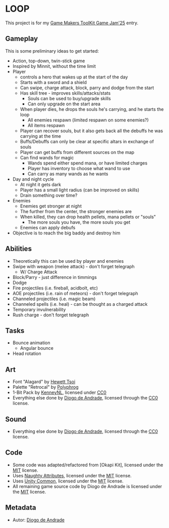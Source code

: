 # LOOP

This project is for my [Game Makers ToolKit Game Jam'25] entry.

## Gameplay

This is some preliminary ideas to get started:
* Action, top-down, twin-stick game
* Inspired by Minnit, without the time limit
* Player 
  * controls a hero that wakes up at the start of the day
  * Starts with a sword and a shield
  * Can swipe, charge attack, block, parry and dodge from the start  
  * Has skill tree - improves skills/attacks/stats
    * Souls can be used to buy/upgrade skills
    * Can only upgrade on the start area
  * When player dies, he drops the souls he's carrying, and he starts the loop
    * All enemies respawn (limited respawn on some enemies?)
    * All items respawn
  * Player can recover souls, but it also gets back all the debuffs he was carrying at the time
  * Buffs/Debuffs can only be clear at specific altars in exchange of souls
  * Player can get buffs from different sources on the map
  * Can find wands for magic
    * Wands spend either spend mana, or have limited charges
    * Player has inventory to choose what wand to use
    * Can carry as many wands as he wants
* Day and night cycle
  * At night it gets dark
  * Player has a small light radius (can be improved on skills)
  * Drain something over time?
* Enemies
  * Enemies get stronger at night
  * The further from the center, the stronger enemies are
  * When killed, they can drop health pellets, mana pellets or "souls"
    * The more souls you have, the more souls you get
  * Enemies can apply debufs
* Objective is to reach the big baddy and destroy him

## Abilities

* Theoretically this can be used by player and enemies
* Swipe with weapon (melee attack) - don't forget telegraph
  * W/ Charge Attack
* Block/Parry - just difference in timmings
* Dodge
* Fire projectiles (i.e. fireball, acidbolt, etc)
* AOE projectiles (i.e. rain of meteors) - don't forget telegraph
* Channeled projectiles (i.e. magic beam)
* Channeled spells (i.e. heal) - can be thought as a charged attack
* Temporary invulnerability
* Rush charge - don't forget telegraph 

## Tasks

* Bounce animation
  * Angular bounce
* Head rotation

## Art

- Font "Alagard" by [Hewett Tsoi]
- Palette "Retrocal" by [Polyphrog](https://lospec.com/poly-phrog)
- 1-Bit Pack by [KenneyNL], licensed under [CC0]
- Everything else done by [Diogo de Andrade], licensed through the [CC0] license.

## Sound

- Everything else done by [Diogo de Andrade], licensed through the [CC0] license.

## Code

- Some code was adapted/refactored from [Okapi Kit], licensed under the [MIT] license.
- Uses [Naughty Attributes], licensed under the [MIT] license.
- Uses [Unity Common], licensed under the [MIT] license.
- All remaining game source code by Diogo de Andrade is licensed under the [MIT] license.

## Metadata

- Autor: [Diogo de Andrade]

[Diogo de Andrade]:https://github.com/DiogoDeAndrade
[Game Makers ToolKit Game Jam'25]:https://itch.io/jam/gmtk-2025
[CC0]:https://creativecommons.org/publicdomain/zero/1.0/
[Naughty Attributes]:https://github.com/dbrizov/NaughtyAttributes
[Unity Common]:https://github.com/DiogoDeAndrade/UnityCommon
[Hewett Tsoi]:https://www.dafont.com/pt/profile.php?user=698002
[KenneyNL]:https://kenney.nl/
[CC-BY 3.0]:https://creativecommons.org/licenses/by/3.0/
[CC-BY-SA 4.0]:http://creativecommons.org/licenses/by-sa/4.0/
[CC-BY 4.0]:https://creativecommons.org/licenses/by/4.0/
[MIT]:LICENSE
